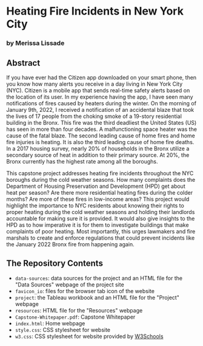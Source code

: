# Heating Fire Incidents in New York City

### by Merissa Lissade

## Abstract

If you have ever had the Citizen app downloaded on your smart phone, then you know how many alerts you receive in a day living in New York City (NYC). Citizen is a mobile app that sends real-time safety alerts based on the location of its user. In my experience having the app, I have seen many notifications of fires caused by heaters during the winter. On the morning of January 9th, 2022, I received a notification of an accidental blaze that took the lives of 17 people from the choking smoke of a 19-story residential building in the Bronx. This fire was the third deadliest the United States (US) has seen in more than four decades. A malfunctioning space heater was the cause of the fatal blaze. The second leading cause of home fires and home fire injuries is heating. It is also the third leading cause of home fire deaths. In a 2017 housing survey, nearly 20% of households in the Bronx utilize a secondary source of heat in addition to their primary source. At 20%, the Bronx currently has the highest rate among all the boroughs.

This capstone project addresses heating fire incidents throughout the NYC boroughs during the cold weather seasons. How many complaints does the Department of Housing Preservation and Development (HPD) get about heat per season? Are there more residential heating fires during the colder months? Are more of these fires in low-income areas? This project would highlight the importance to NYC residents about knowing their rights to proper heating during the cold weather seasons and holding their landlords accountable for making sure it is provided. It would also give insights to the HPD as to how imperative it is for them to investigate buildings that make complaints of poor heating. Most importantly, this urges lawmakers and fire marshals to create and enforce regulations that could prevent incidents like the January 2022 Bronx fire from happening again.

## The Repository Contents

- `data-sources`: data sources for the project and an HTML file for the "Data Sources" webpage of the project site
- `favicon_io`: files for the browser tab icon of the website
- `project`: the Tableau workbook and an HTML file for the "Project" webpage
- `resources`: HTML file for the "Resources" webpage
- `Capstone-Whitepaper.pdf`: Capstone Whitepaper
- `index.html`: Home webpage
- `style.css`: CSS stylesheet for website
- `w3.css`: CSS stylesheet for website provided by [W3Schools](https://www.w3schools.com/w3css/default.asp)
